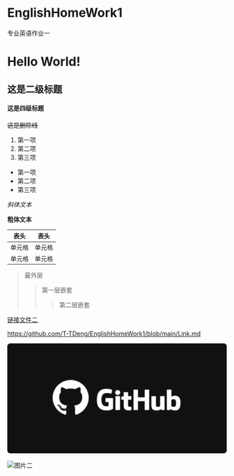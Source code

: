 # EnglishHomeWork1
专业英语作业一
# Hello World!
## 这是二级标题
#### 这是四级标题
~~这是删除线~~
1. 第一项
2. 第二项
3. 第三项
+ 第一项
+ 第二项
+ 第三项

*斜体文本*

**粗体文本**

|  表头   | 表头  |
|  ----  | ----  |
| 单元格  | 单元格 |
| 单元格  | 单元格 |


> 最外层
> >第一层嵌套
> > >第二层嵌套

[链接文件二](https://github.com/T-TDeng/EnglishHomeWork1/blob/main/Link.md)

<https://github.com/T-TDeng/EnglishHomeWork1/blob/main/Link.md>

![图片一](1.png)

![图片二](https://pages.github.com/images/slideshow/yeoman.png)



